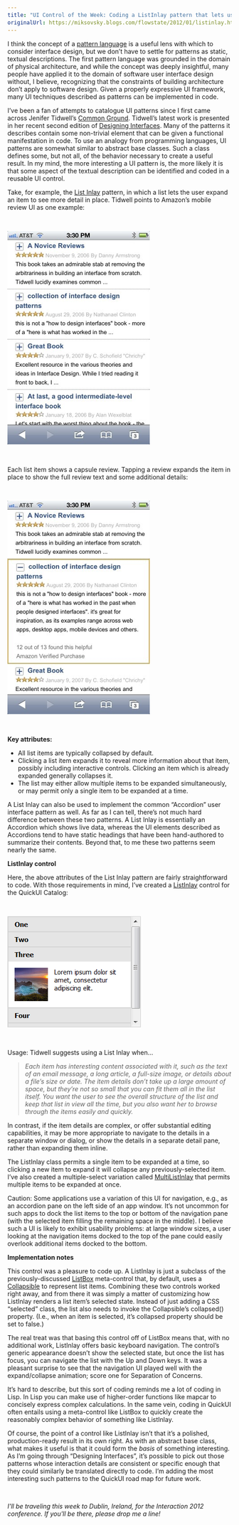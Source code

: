 ```yaml
---
title: "UI Control of the Week: Coding a ListInlay pattern that lets user expand list items in place"
originalUrl: https://miksovsky.blogs.com/flowstate/2012/01/listinlay.html
---
```


<p>
  I think the concept of a
  <a href="http://en.wikipedia.org/wiki/Pattern_language">pattern language</a>
  is a useful lens with which to consider interface design, but we don’t have to
  settle for patterns as static, textual descriptions. The first pattern
  language was grounded in the domain of physical architecture, and while the
  concept was deeply insightful, many people have applied it to the domain of
  software user interface design without, I believe, recognizing that the
  constraints of building architecture don’t apply to software design. Given a
  properly expressive UI framework, many UI techniques described as patterns can
  be implemented in code.
</p>
<p>
  I’ve been a fan of attempts to catalogue UI patterns since I first came across
  Jenifer Tidwell’s
  <a href="http://www.mit.edu/~jtidwell/common_ground.html">Common Ground</a>.
  Tidwell’s latest work is presented in her recent second edition of
  <a href="http://amzn.to/xIUjDY">Designing Interfaces</a>. Many of the patterns
  it describes contain some non-trivial element that can be given a functional
  manifestation in code. To use an analogy from programming languages, UI
  patterns are somewhat similar to abstract base classes. Such a class defines
  some, but not all, of the behavior necessary to create a useful result. In my
  mind, the more interesting a UI pattern is, the more likely it is that some
  aspect of the textual description can be identified and coded in a reusable UI
  control.
</p>
<p>
  Take, for example, the&#0160;<a
    href="http://designinginterfaces.com/patterns/list-inlay/"
    >List Inlay</a
  >&#0160;pattern, in which a list lets the user expand an item to see more
  detail in place. Tidwell points to Amazon’s mobile review UI as one example:
</p>
<p>&#0160;</p>
<p>
  <img
    alt="Amazon Mobile Reviews (Collapsed)"
    src="/images/flowstate/6a00d83451fb6769e20163003f079a970d-pi.jpeg"
  />
</p>
<p>&#0160;</p>
<p>
  Each list item shows a capsule review. Tapping a review expands the item in
  place to show the full review text and some additional details:
</p>
<p>&#0160;</p>
<p>
  <img
    alt="Amazon Mobile Reviews (Expanded)"
    src="/images/flowstate/6a00d83451fb6769e20168e635c3c6970c-pi.jpeg"
  />
</p>
<p>&#0160;</p>
<p><strong>Key attributes:</strong></p>
<ul>
  <li>All list items are typically collapsed by default.</li>
  <li>
    Clicking a list item expands it to reveal more information about that item,
    possibly including interactive controls. Clicking an item which is already
    expanded generally collapses it.
  </li>
  <li>
    The list may either allow multiple items to be expanded simultaneously, or
    may permit only a single item to be expanded at a time.
  </li>
</ul>
<p>
  A List Inlay can also be used to implement the common “Accordion” user
  interface pattern as well. As far as I can tell, there’s not much hard
  difference between these two patterns. A List Inlay is essentially an
  Accordion which shows live data, whereas the UI elements described as
  Accordions tend to have static headings that have been hand-authored to
  summarize their contents. Beyond that, to me these two patterns seem nearly
  the same.
</p>
<p><strong>ListInlay control</strong></p>
<p>
  Here, the above attributes of the List Inlay pattern are fairly
  straightforward to code.&#0160;With those requirements in mind, I’ve created a
  <a href="https://quickui.org/catalog/ListInlay">ListInlay</a> control for the
  QuickUI Catalog:
</p>
<p>&#0160;</p>
<p>
  <img
    alt="ListInlay"
    src="/images/flowstate/6a00d83451fb6769e20168e635c444970c-pi.png"
  />
</p>
<p>&#0160;</p>
<p>Usage: Tidwell suggests using a List Inlay when…</p>
<blockquote>
  <p>
    <em
      >Each item has interesting content associated with it, such as the text of
      an email message, a long article, a full-size image, or details about a
      file’s size or date. The item details don’t take up a large amount of
      space, but they’re not so small that you can fit them all in the list
      itself. </em
    ><em
      >You want the user to see the overall structure of the list and keep that
      list in view all the time, but you also want her to browse through the
      items easily and quickly.</em
    >
  </p>
</blockquote>
<p>
  In contrast, if the item details are complex, or offer substantial editing
  capabilities, it may be more appropriate to navigate to the details in a
  separate window or dialog, or show the details in a separate detail pane,
  rather than expanding them inline.
</p>
<p>
  The ListInlay class permits a single item to be expanded at a time, so
  clicking a new item to expand it will collapse any previously-selected item.
  I’ve also created a multiple-select variation called
  <a href="https://quickui.org/catalog/MultiListInlay">MultiListInlay</a> that
  permits multiple items to be expanded at once.
</p>
<p>
  Caution: Some applications use a variation of this UI for navigation, e.g., as
  an accordion pane on the left side of an app window. It’s not uncommon for
  such apps to dock the list items to the top or bottom of the navigation pane
  (with the selected item filling the remaining space in the middle). I believe
  such a UI is likely to exhibit usability problems: at large window sizes, a
  user looking at the navigation items docked to the top of the pane could
  easily overlook additional items docked to the bottom.
</p>
<p><strong>Implementation notes</strong></p>
<p>
  This control was a pleasure to code up. A ListInlay is just a subclass of the
  previously-discussed
  <a
    href="/posts/2011/11-28-ui-control-of-the-week-basic-listbox-and-how-keyboard-navigation-is-never-as-simple-as-you-think.html"
    >ListBox</a
  >
  meta-control that, by default, uses a
  <a
    href="/posts/2011/12-12-ui-control-of-the-week-standard-collapsible-panel-for-content-that-can-be-put-away.html"
    >Collapsible</a
  >
  to represent list items. Combining these two controls worked right away, and
  from there it was simply a matter of customizing how ListInlay renders a list
  item’s selected state. Instead of just adding a CSS “selected” class, the list
  also needs to invoke the Collapsible’s collapsed() property. (I.e., when an
  item is selected, it’s collapsed property should be set to false.)
</p>
<p>
  The real treat was that basing this control off of ListBox means that, with no
  additional work, ListInlay offers basic keyboard navigation. The control’s
  generic appearance doesn’t show the selected state, but once the list has
  focus, you can navigate the list with the Up and Down keys. It was a pleasant
  surprise to see that the navigation UI played well with the expand/collapse
  animation; score one for Separation of Concerns.
</p>
<p>
  It’s hard to describe, but this sort of coding reminds me a lot of coding in
  Lisp. In Lisp you can make use of higher-order functions like mapcar to
  concisely express complex calculations. In the same vein, coding in QuickUI
  often entails using a meta-control like ListBox to quickly create the
  reasonably complex behavior of something like ListInlay.
</p>
<p>
  Of course, the point of a control like ListInlay isn’t that it’s a polished,
  production-ready result in its own right. As with an abstract base class, what
  makes it useful is that it could form the <em>basis </em>of something
  interesting. As I’m going through “Designing Interfaces”, it’s possible to
  pick out those patterns whose interaction details are consistent or specific
  enough that they could similarly be translated directly to code. I’m adding
  the most interesting such patterns to the QuickUI road map for future work.
</p>
<p>&#0160;</p>
<p>
  <em
    >I&#39;ll be traveling this week to Dublin, Ireland, for the Interaction
    2012 conference. If you&#39;ll be there, please drop me a line!</em
  >
</p>

